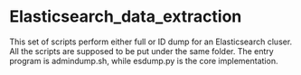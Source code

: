# Elasticsearch_data_extraction
This set of scripts perform either full or ID dump for an Elasticsearch cluser. All the scripts are supposed to be put under the same folder. The entry program is admindump.sh, while esdump.py is the core implementation.
